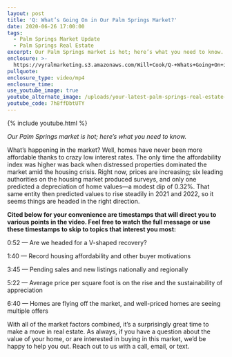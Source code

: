 ```yaml
---
layout: post
title: 'Q: What’s Going On in Our Palm Springs Market?'
date: 2020-06-26 17:00:00
tags:
  - Palm Springs Market Update
  - Palm Springs Real Estate
excerpt: Our Palm Springs market is hot; here’s what you need to know.
enclosure: >-
  https://vyralmarketing.s3.amazonaws.com/Will+Cook/Q-+Whats+Going+On+in+Our+Palm+Springs+Market_.mp4
pullquote:
enclosure_type: video/mp4
enclosure_time:
use_youtube_image: true
youtube_alternate_image: /uploads/your-latest-palm-springs-real-estate-market-update-yt.jpg
youtube_code: 7h8ffDbtUTY
---
```


{% include youtube.html %}

*Our Palm Springs market is hot; here’s what you need to know.*

What’s happening in the market? Well, homes have never been more affordable thanks to crazy low interest rates. The only time the affordability index was higher was back when distressed properties dominated the market amid the housing crisis. Right now, prices are increasing; six leading authorities on the housing market produced surveys, and only one predicted a depreciation of home values—a modest dip of 0.32%. That same entity then predicted values to rise steadily in 2021 and 2022, so it seems things are headed in the right direction.&nbsp;

**Cited below for your convenience are timestamps that will direct you to various points in the video. Feel free to watch the full message or use these timestamps to skip to topics that interest you most:&nbsp;**

0:52 — Are we headed for a V-shaped recovery?&nbsp;

1:40 — Record housing affordability and other buyer motivations&nbsp;

3:45 — Pending sales and new listings nationally and regionally&nbsp;

5:22 — Average price per square foot is on the rise and the sustainability of appreciation&nbsp;

6:40 — Homes are flying off the market, and well-priced homes are seeing multiple offers

With all of the market factors combined, it’s a surprisingly great time to make a move in real estate. As always, if you have a question about the value of your home, or are interested in buying in this market, we’d be happy to help you out. Reach out to us with a call, email, or text.